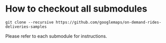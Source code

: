 # How to checkout all submodules
 ```
 git clone --recursive https://github.com/googlemaps/on-demand-rides-deliveries-samples
 ```

 Please refer to each submodule for instructions.